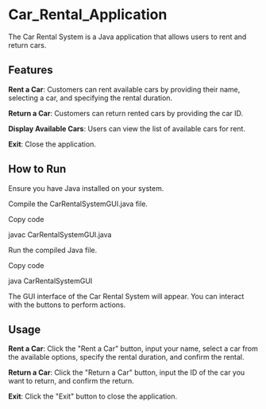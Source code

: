 # Car_Rental_Application
The Car Rental System is a Java application that allows users to rent and return cars.

## Features
 **Rent a Car**: Customers can rent available cars by providing their name, selecting a car, and specifying the rental duration.


**Return a Car**: Customers can return rented cars by providing the car ID.


**Display Available Cars**: Users can view the list of available cars for rent.


 **Exit**: Close the application.

 
## **How to Run**
Ensure you have Java installed on your system.

Compile the CarRentalSystemGUI.java file.

Copy code

javac CarRentalSystemGUI.java

Run the compiled Java file.

Copy code

java CarRentalSystemGUI

The GUI interface of the Car Rental System will appear. You can interact with the buttons to perform actions.
## **Usage**
**Rent a Car**: Click the "Rent a Car" button, input your name, select a car from the available options, specify the rental duration, and confirm the rental.

**Return a Car**: Click the "Return a Car" button, input the ID of the car you want to return, and confirm the return.

**Exit**: Click the "Exit" button to close the application.



